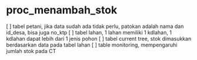 # proc_menambah_stok

[ ] tabel petani, jika data sudah ada tidak perlu, patokan adalah nama dan id_desa, bisa juga no_ktp
[ ] tabel lahan, 1 lahan memiliki 1 kdlahan, 1 kdlahan dapat lebih dari 1 jenis pohon
[ ] tabel current tree, stok dimasukkan berdasarkan data pada tabel lahan
[ ] table monitoring, mempengaruhi jumlah stok pada CT 
